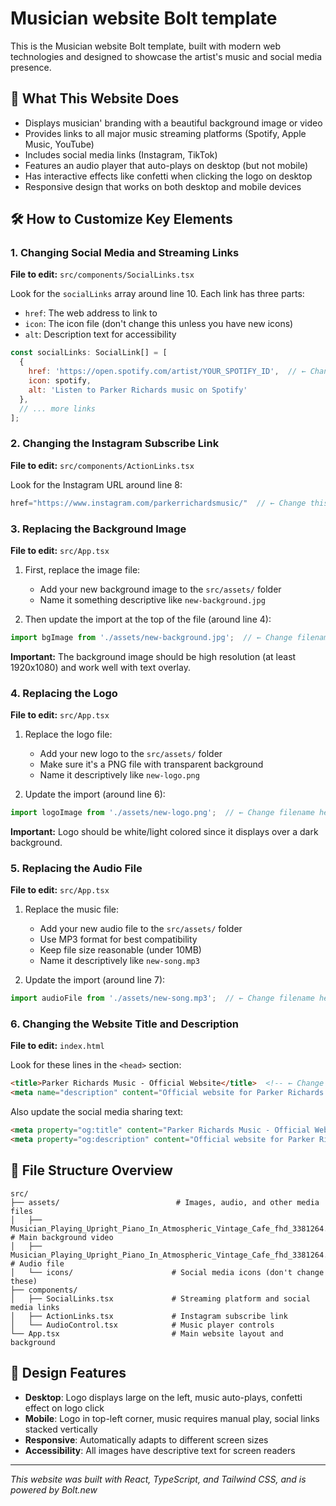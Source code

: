 # Musician website Bolt template

This is the Musician website Bolt template, built with modern web technologies and designed to showcase the artist's music and social media presence.

## 🎵 What This Website Does

- Displays musician' branding with a beautiful background image or video
- Provides links to all major music streaming platforms (Spotify, Apple Music, YouTube)
- Includes social media links (Instagram, TikTok)
- Features an audio player that auto-plays on desktop (but not mobile)
- Has interactive effects like confetti when clicking the logo on desktop
- Responsive design that works on both desktop and mobile devices

## 🛠️ How to Customize Key Elements

### 1. Changing Social Media and Streaming Links

**File to edit:** `src/components/SocialLinks.tsx`

Look for the `socialLinks` array around line 10. Each link has three parts:
- `href`: The web address to link to
- `icon`: The icon file (don't change this unless you have new icons)
- `alt`: Description text for accessibility

```javascript
const socialLinks: SocialLink[] = [
  {
    href: 'https://open.spotify.com/artist/YOUR_SPOTIFY_ID',  // ← Change this URL
    icon: spotify,
    alt: 'Listen to Parker Richards music on Spotify'
  },
  // ... more links
];
```

### 2. Changing the Instagram Subscribe Link

**File to edit:** `src/components/ActionLinks.tsx`

Look for the Instagram URL around line 8:
```javascript
href="https://www.instagram.com/parkerrichardsmusic/"  // ← Change this URL
```

### 3. Replacing the Background Image

**File to edit:** `src/App.tsx`

1. First, replace the image file:
   - Add your new background image to the `src/assets/` folder
   - Name it something descriptive like `new-background.jpg`

2. Then update the import at the top of the file (around line 4):
```javascript
import bgImage from './assets/new-background.jpg';  // ← Change filename here
```

**Important:** The background image should be high resolution (at least 1920x1080) and work well with text overlay.

### 4. Replacing the Logo

**File to edit:** `src/App.tsx`

1. Replace the logo file:
   - Add your new logo to the `src/assets/` folder
   - Make sure it's a PNG file with transparent background
   - Name it descriptively like `new-logo.png`

2. Update the import (around line 6):
```javascript
import logoImage from './assets/new-logo.png';  // ← Change filename here
```

**Important:** Logo should be white/light colored since it displays over a dark background.

### 5. Replacing the Audio File

**File to edit:** `src/App.tsx`

1. Replace the music file:
   - Add your new audio file to the `src/assets/` folder
   - Use MP3 format for best compatibility
   - Keep file size reasonable (under 10MB)
   - Name it descriptively like `new-song.mp3`

2. Update the import (around line 7):
```javascript
import audioFile from './assets/new-song.mp3';  // ← Change filename here
```

### 6. Changing the Website Title and Description

**File to edit:** `index.html`

Look for these lines in the `<head>` section:
```html
<title>Parker Richards Music - Official Website</title>  <!-- ← Change title here -->
<meta name="description" content="Official website for Parker Richards music..." />  <!-- ← Change description here -->
```

Also update the social media sharing text:
```html
<meta property="og:title" content="Parker Richards Music - Official Website" />  <!-- ← Change here too -->
<meta property="og:description" content="Official website for Parker Richards music..." />  <!-- ← And here -->
```

## 📁 File Structure Overview

```
src/
├── assets/                          # Images, audio, and other media files
│   ├── Musician_Playing_Upright_Piano_In_Atmospheric_Vintage_Cafe_fhd_3381264.mp4         # Main background video
│   ├── Musician_Playing_Upright_Piano_In_Atmospheric_Vintage_Cafe_fhd_3381264.mp4    # Audio file
│   └── icons/                      # Social media icons (don't change these)
├── components/
│   ├── SocialLinks.tsx             # Streaming platform and social media links
│   ├── ActionLinks.tsx             # Instagram subscribe link
│   └── AudioControl.tsx            # Music player controls
└── App.tsx                         # Main website layout and background
```


## 🎨 Design Features

- **Desktop**: Logo displays large on the left, music auto-plays, confetti effect on logo click
- **Mobile**: Logo in top-left corner, music requires manual play, social links stacked vertically
- **Responsive**: Automatically adapts to different screen sizes
- **Accessibility**: All images have descriptive text for screen readers



---

*This website was built with React, TypeScript, and Tailwind CSS, and is powered by Bolt.new*